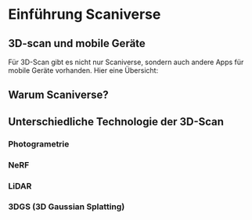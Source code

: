 # Einführung Scaniverse

## 3D-scan und mobile Geräte

Für 3D-Scan gibt es nicht nur Scaniverse, sondern auch andere Apps für mobile Geräte vorhanden.
Hier eine Übersicht: 





## Warum Scaniverse?

## Unterschiedliche Technologie der 3D-Scan

### Photogrametrie

### NeRF

### LiDAR

### 3DGS (3D Gaussian Splatting)
